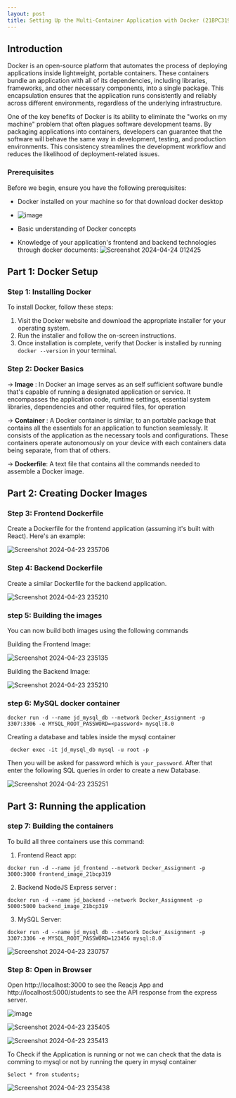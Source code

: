 ```yaml
---
layout: post
title: Setting Up the Multi-Container Application with Docker (21BPC319)
---
```



## Introduction
Docker is an open-source platform that automates the process of deploying applications inside lightweight, portable containers. These containers bundle an application with all of its dependencies, including libraries, frameworks, and other necessary components, into a single package. This encapsulation ensures that the application runs consistently and reliably across different environments, regardless of the underlying infrastructure.

One of the key benefits of Docker is its ability to eliminate the "works on my machine" problem that often plagues software development teams. By packaging applications into containers, developers can guarantee that the software will behave the same way in development, testing, and production environments. This consistency streamlines the development workflow and reduces the likelihood of deployment-related issues.

### Prerequisites
Before we begin, ensure you have the following prerequisites:
- Docker installed on your machine so for that download docker desktop
- ![image](https://github.com/jemmyasjd/jemmyasjd.github.io/assets/118959810/2fd0d058-a850-4ded-ac3a-4508b0aacee3)

- Basic understanding of Docker concepts 
- Knowledge of your application's frontend and backend technologies through docker documents: 
![Screenshot 2024-04-24 012425](https://github.com/jemmyasjd/jemmyasjd.github.io/assets/118959810/cc8e43af-ee8b-4976-8677-e59cb966f79b)



## Part 1: Docker Setup
### Step 1: Installing Docker
To install Docker, follow these steps:
1. Visit the Docker website and download the appropriate installer for your operating system.
2. Run the installer and follow the on-screen instructions.
3. Once installation is complete, verify that Docker is installed by running `docker --version` in your terminal.

### Step 2: Docker Basics

-> **Image** : In Docker an image serves as an self sufficient software bundle that's capable of running a designated application or service. It encompasses the application code, runtime settings, essential system libraries, dependencies and other required files, for operation

-> **Container**  :  A Docker container is similar, to an portable package that contains all the essentials for an application to function seamlessly. It consists of the application as the necessary tools and configurations. These containers operate autonomously on your device with each containers data being separate, from that of others.

-> **Dockerfile**: A text file that contains all the commands needed to assemble a Docker image.

## Part 2: Creating Docker Images
### Step 3: Frontend Dockerfile
Create a Dockerfile for the frontend application (assuming it's built with React). Here's an example:
  
![Screenshot 2024-04-23 235706](https://github.com/jemmyasjd/jemmyasjd.github.io/assets/118959810/a2aa9ed9-4e25-4d59-9226-dcee969913de)



### Step 4: Backend Dockerfile
Create a similar Dockerfile for the backend application.

![Screenshot 2024-04-23 235210](https://github.com/jemmyasjd/jemmyasjd.github.io/assets/118959810/d55b9da4-b9c8-447b-9f6f-24ec1ffc811d)




### step 5: Building the images

You can now build both images using the following commands

Building the Frontend Image:

![Screenshot 2024-04-23 235135](https://github.com/jemmyasjd/jemmyasjd.github.io/assets/118959810/39711198-d65f-44cb-9726-7403e3a10e69)


Building the Backend Image:

![Screenshot 2024-04-23 235210](https://github.com/jemmyasjd/jemmyasjd.github.io/assets/118959810/0d709185-d782-4c73-be59-d54eb6339407)



### step 6: MySQL docker  container

```
docker run -d --name jd_mysql_db --network Docker_Assignment -p 3307:3306 -e MYSQL_ROOT_PASSWORD=<password> mysql:8.0
```

Creating a database and tables inside the mysql container 

```
 docker exec -it jd_mysql_db mysql -u root -p
 ```
 Then you will be asked for password which is  `your_password`. 
 After that enter the following SQL queries in order to create a new Database.

![Screenshot 2024-04-23 235251](https://github.com/jemmyasjd/jemmyasjd.github.io/assets/118959810/96df4d10-378a-42d8-914d-410e140d0046)



## Part 3:  Running the application 
### step 7: Building the containers 
To build all three containers use this command:

1. Frontend  React app:
```
docker run -d --name jd_frontend --network Docker_Assignment -p 3000:3000 frontend_image_21bcp319
```

2. Backend NodeJS Express server :
```
docker run -d --name jd_backend --network Docker_Assignment -p 5000:5000 backend_image_21bcp319
```
3. MySQL Server:
```
docker run -d --name jd_mysql_db --network Docker_Assignment -p 3307:3306 -e MYSQL_ROOT_PASSWORD=123456 mysql:8.0
```
![Screenshot 2024-04-23 230757](https://github.com/jemmyasjd/jemmyasjd.github.io/assets/118959810/974f00ca-0676-43c1-9c3b-3ae5e5109ace)


### Step 8: Open in Browser
Open http://localhost:3000 to see the Reacjs App and http://localhost:5000/students to see the API response from the express server.

![image](https://github.com/jemmyasjd/jemmyasjd.github.io/assets/118959810/b2403fd5-6d75-48ed-9b99-f9f0b4838037)


![Screenshot 2024-04-23 235405](https://github.com/jemmyasjd/jemmyasjd.github.io/assets/118959810/133d0256-cab7-4972-9843-209adbb99f70)

![Screenshot 2024-04-23 235413](https://github.com/jemmyasjd/jemmyasjd.github.io/assets/118959810/8b779aa6-b423-4673-80be-24b9ad6234b2)



To Check if the Application is running or not we can check that the data is comming to mysql or not by running the query in mysql container 

```
Select * from students;
```

![Screenshot 2024-04-23 235438](https://github.com/jemmyasjd/jemmyasjd.github.io/assets/118959810/f46ca95b-8b00-4fba-a8a0-40340785936d)
